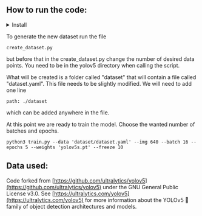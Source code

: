 ## <div>How to run the code: </div>

<details>
<summary>Install</summary>

Clone repo and install [requirements.txt](https://github.com/ultralytics/yolov5/blob/master/requirements.txt) in a
[**Python>=3.7.0**](https://www.python.org/) environment, including
[**PyTorch>=1.7**](https://pytorch.org/get-started/locally/).

```bash
git clone https://github.com/ultralytics/yolov5  # clone
cd yolov5
pip install -r requirements.txt  # install
```

</details>

To generate the new dataset run the file 
```
create_dataset.py
``` 
but before that in the create_dataset.py change the number of desired data points. 
You need to be in the yolov5 directory when calling the script.

What will be created is a folder called "dataset" that will contain a file called
"dataset.yaml". This file needs to be slightly modified. We will need to add 
one line 
```
path: ./dataset
``` 
which can be added anywhere in the file. 

At this point we are ready to train the model. Choose the wanted number of batches and epochs. 
```
python3 train.py --data 'dataset/dataset.yaml' --img 640 --batch 16 --epochs 5 --weights 'yolov5s.pt' --freeze 10
``` 

## <div>Data used: </div>





Code forked from [https://github.com/ultralytics/yolov5](https://github.com/ultralytics/yolov5) under the GNU General Public License v3.0.
See [https://ultralytics.com/yolov5](https://ultralytics.com/yolov5) for more information about the YOLOv5 🚀 family of object detection architectures and models.
